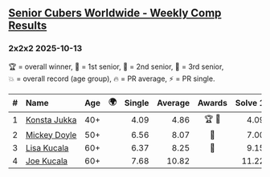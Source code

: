 <style>table {white-space: nowrap;}</style>
<link rel="stylesheet" type="text/css" href="/scw-comp/css/flags.css" />

## [Senior Cubers Worldwide - Weekly Comp Results](/scw-comp/results/)
### 2x2x2 2025-10-13

<span style="white-space: nowrap;">🏆 = overall winner</span>, <span style="white-space: nowrap;">🥇 = 1st senior</span>, <span style="white-space: nowrap;">🥈 = 2nd senior</span>, <span style="white-space: nowrap;">🥉 = 3rd senior</span>, <span style="white-space: nowrap;">💥 = overall record (age group)</span>, <span style="white-space: nowrap;">🔥 = PR average</span>, <span style="white-space: nowrap;">⚡ = PR single</span>.

| # | Name | Age | 🌍 | Single | Average | Awards | Solve 1 | Solve 2 | Solve 3 | Solve 4 | Solve 5 | Video |
| :--: | :-- | :--: | :--: | --: | --: | :--: | --: | --: | --: | --: | --: | :-- |
| 1 | [Konsta Jukka](../../persons/konsta_jukka/222.md) | 40+ | <i class="flag flag-FI" /> | 4.09 | 4.86 | 🏆 🥇 | 4.09 | 4.75 | 4.54 | 5.28 | 6.00 | [Desktop](https://www.facebook.com/events/1142683474629830/permalink/1145571721007672) / [Mobile](https://m.facebook.com/events/1142683474629830?view=permalink&id=1145571721007672) |
| 2 | [Mickey Doyle](../../persons/mickey_doyle/222.md) | 50+ | <i class="flag flag-US" /> | 6.56 | 8.07 | 🥈 | 7.00 | 6.56 | 8.32 | 9.39 | 8.88 | [Desktop](https://www.facebook.com/events/1142683474629830/permalink/1146668160898028) / [Mobile](https://m.facebook.com/events/1142683474629830?view=permalink&id=1146668160898028) |
| 3 | [Lisa Kucala](../../persons/lisa_kucala/222.md) | 60+ | <i class="flag flag-US" /> | 6.37 | 8.25 | 🥉 | 9.15 | 7.20 | 6.37 | 13.60 | 8.39 | [Desktop](https://www.facebook.com/events/1142683474629830/permalink/1146708607560650) / [Mobile](https://m.facebook.com/events/1142683474629830?view=permalink&id=1146708607560650) |
| 4 | [Joe Kucala](../../persons/joe_kucala/222.md) | 60+ | <i class="flag flag-US" /> | 7.68 | 10.82 |  | 11.22 | 7.68 | 10.61 | 12.76 | 10.62 | [Desktop](https://www.facebook.com/events/1142683474629830/permalink/1146664954231682) / [Mobile](https://m.facebook.com/events/1142683474629830?view=permalink&id=1146664954231682) |

<!-- Global site tag (gtag.js) - Google Analytics -->
<script async src="https://www.googletagmanager.com/gtag/js?id=UA-86348435-3"></script>
<script>window.dataLayer = window.dataLayer || []; function gtag() {dataLayer.push(arguments);} gtag('js', new Date()); gtag('config', 'UA-86348435-3');</script>
